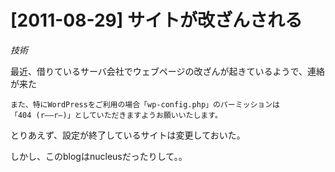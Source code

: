 # [2011-08-29] サイトが改ざんされる
_技術_

最近、借りているサーバ会社でウェブページの改ざんが起きているようで、連絡が来た

```
また、特にWordPressをご利用の場合「wp-config.php」のパーミッションは
「404 (r—–r–)」としていただきますようお願いいたします。
```

とりあえず、設定が終了しているサイトは変更しておいた。

しかし、このblogはnucleusだったりして。。
